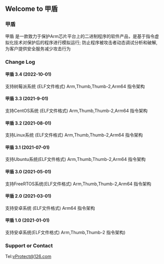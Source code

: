 ## Welcome to 甲盾

### 甲盾
   甲盾 是一款致力于保护Arm芯片平台上的二进制程序的软件产品，是基于指令虚拟化技术对保护后的程序进行模拟运行;
防止程序被攻击者动态调试分析和破解, 为客户提供安全服务减少攻击行为
### Change Log
#### 甲盾 3.4 (2022-10-01)
支持树莓派系统 (ELF文件格式) Arm,Thumb,Thumb-2,Arm64 指令架构
#### 甲盾 3.3 (2021-9-01)
支持CentOS系统 (ELF文件格式) Arm,Thumb,Thumb-2,Arm64 指令架构
#### 甲盾 3.2 (2021-08-01)
支持Linux系统 (ELF文件格式) Arm,Thumb,Thumb-2,Arm64 指令架构
#### 甲盾 3.1 (2021-07-01)
支持Ubuntu系统(ELF文件格式) Arm,Thumb,Thumb-2,Arm64 指令架构
#### 甲盾 3.0 (2021-05-01)
支持FreeRTOS系统(ELF文件格式) Arm,Thumb,Thumb-2,Arm64 指令架构
#### 甲盾 2.0 (2021-03-01)
支持安卓系统 (ELF文件格式) Arm64 指令架构
#### 甲盾 1.0 (2021-01-01)
支持安卓系统(ELF文件格式) Arm,Thumb,Thumb-2 指令架构)


### Support or Contact

Tel:vProtect@126.com

